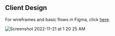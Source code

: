 ## Client Design
For wireframes and basic flows in Figma, click [here](https://www.figma.com/file/PSTWUP2vHchQOuGt9LHrQp/Cutepon?node-id=0%3A1&t=Lru9QuH1nCx43Kt4-0).

![Screenshot 2022-11-21 at 1 20 25 AM](https://user-images.githubusercontent.com/83946146/202913417-7d0d87e8-ae9d-4493-a71a-d546ef11927c.png)